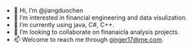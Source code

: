 - 👋 Hi, I’m @jiangduochen
- 👀 I’m interested in financial engineering and data visulization. 
- 🌱 I’m currently using java, C#, C++.
- 💞️ I’m looking to collaborate on finanaicla analysis projects.
- 📫 Welcome to reach me through ginger17@me.com. 

<!---
jiangduochen/jiangduochen is a ✨ special ✨ repository because its `README.md` (this file) appears on your GitHub profile.
You can click the Preview link to take a look at your changes.
--->
